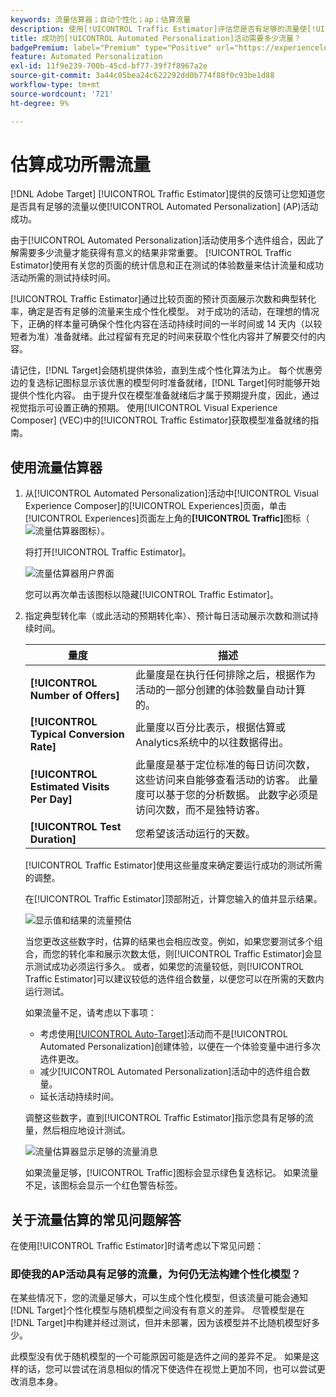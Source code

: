 ```yaml
---
keywords: 流量估算器；自动个性化；ap；估算流量
description: 使用[!UICONTROL Traffic Estimator]评估您是否有足够的流量使[!UICONTROL Automated Personalization]活动取得成功。
title: 成功的[!UICONTROL Automated Personalization]活动需要多少流量？
badgePremium: label="Premium" type="Positive" url="https://experienceleague.adobe.com/docs/target/using/introduction/intro.html?lang=en#premium newtab=true" tooltip="查看Target Premium中包含的内容。"
feature: Automated Personalization
exl-id: 11f9e239-700b-45cd-bf77-39f7f8967a2e
source-git-commit: 3a44c05bea24c622292dd0b774f88f0c93be1d88
workflow-type: tm+mt
source-wordcount: '721'
ht-degree: 9%

---
```


# 估算成功所需流量

[!DNL Adobe Target] [!UICONTROL Traffic Estimator]提供的反馈可让您知道您是否具有足够的流量以使[!UICONTROL Automated Personalization] (AP)活动成功。

由于[!UICONTROL Automated Personalization]活动使用多个选件组合，因此了解需要多少流量才能获得有意义的结果非常重要。 [!UICONTROL Traffic Estimator]使用有关您的页面的统计信息和正在测试的体验数量来估计流量和成功活动所需的测试持续时间。

[!UICONTROL Traffic Estimator]通过比较页面的预计页面展示次数和典型转化率，确定是否有足够的流量来生成个性化模型。 对于成功的活动，在理想的情况下，正确的样本量可确保个性化内容在活动持续时间的一半时间或 14 天内（以较短者为准）准备就绪。此过程留有充足的时间来获取个性化内容并了解要交付的内容。

请记住，[!DNL Target]会随机提供体验，直到生成个性化算法为止。 每个优惠旁边的复选标记图标显示该优惠的模型何时准备就绪，[!DNL Target]何时能够开始提供个性化内容。 由于提升仅在模型准备就绪后才属于预期提升度，因此，通过视觉指示可设置正确的预期。 使用[!UICONTROL Visual Experience Composer] (VEC)中的[!UICONTROL Traffic Estimator]获取模型准备就绪的指南。

## 使用流量估算器

1. 从[!UICONTROL Automated Personalization]活动中[!UICONTROL Visual Experience Composer]的[!UICONTROL Experiences]页面，单击[!UICONTROL Experiences]页面左上角的&#x200B;**[!UICONTROL Traffic]**&#x200B;图标（ ![流量估算器图标](/help/main/assets/icons/Gauge2.svg)）。

   将打开[!UICONTROL Traffic Estimator]。

   ![流量估算器用户界面](assets/ap-est.png)

   您可以再次单击该图标以隐藏[!UICONTROL Traffic Estimator]。

1. 指定典型转化率（或此活动的预期转化率）、预计每日活动展示次数和测试持续时间。

   | 量度 | 描述 |
   | --- | --- |
   | **[!UICONTROL Number of Offers]** | 此量度是在执行任何排除之后，根据作为活动的一部分创建的体验数量自动计算的。 |
   | **[!UICONTROL Typical Conversion Rate]** | 此量度以百分比表示，根据估算或Analytics系统中的以往数据得出。 |
   | **[!UICONTROL Estimated Visits Per Day]** | 此量度是基于定位标准的每日访问次数，这些访问来自能够查看活动的访客。 此量度可以基于您的分析数据。 此数字必须是访问次数，而不是独特访客。 |
   | **[!UICONTROL Test Duration]** | 您希望该活动运行的天数。 |

   [!UICONTROL Traffic Estimator]使用这些量度来确定要运行成功的测试所需的调整。

   在[!UICONTROL Traffic Estimator]顶部附近，计算您输入的值并显示结果。

   ![显示值和结果的流量预估](assets/ap-est-no.png)

   当您更改这些数字时，估算的结果也会相应改变。例如，如果您要测试多个组合，而您的转化率和展示次数太低，则[!UICONTROL Traffic Estimator]会显示测试成功必须运行多久。 或者，如果您的流量较低，则[!UICONTROL Traffic Estimator]可以建议较低的选件组合数量，以便您可以在所需的天数内运行测试。

   如果流量不足，请考虑以下事项：

   * 考虑使用[[!UICONTROL Auto-Target]](/help/main/c-activities/auto-target/auto-target-to-optimize.md)活动而不是[!UICONTROL Automated Personalization]创建体验，以便在一个体验变量中进行多次选件更改。
   * 减少[!UICONTROL Automated Personalization]活动中的选件组合数量。
   * 延长活动持续时间。

   调整这些数字，直到[!UICONTROL Traffic Estimator]指示您具有足够的流量，然后相应地设计测试。

   ![流量估算器显示足够的流量消息](assets/ap-est-yes.png)

   如果流量足够，[!UICONTROL Traffic]图标会显示绿色复选标记。 如果流量不足，该图标会显示一个红色警告标签。

## 关于流量估算的常见问题解答

在使用[!UICONTROL Traffic Estimator]时请考虑以下常见问题：

### 即使我的AP活动具有足够的流量，为何仍无法构建个性化模型？

在某些情况下，您的流量足够大，可以生成个性化模型，但该流量可能会通知[!DNL Target]个性化模型与随机模型之间没有有意义的差异。 尽管模型是在[!DNL Target]中构建并经过测试，但并未部署，因为该模型并不比随机模型好多少。

此模型没有优于随机模型的一个可能原因可能是选件之间的差异不足。 如果是这样的话，您可以尝试在消息相似的情况下使选件在视觉上更加不同，也可以尝试更改消息本身。
